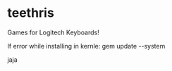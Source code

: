 # teethris
Games for Logitech Keyboards!

If error while installing in kernle:
gem update --system

jaja
